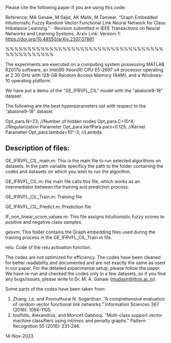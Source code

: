 Please cite the following paper if you are using this code.

Reference: MA Ganaie, M Sajid, AK Malik, M Tanveer. “Graph Embedded Intuitionistic Fuzzy Random Vector Functional Link Neural Network for Class Imbalance Learning.” - Revision submitted in IEEE Transactions on Neural Networks and Learning Systems. Arxiv Link: Version-1: https://doi.org/10.48550/arXiv.2307.07881

%%%%%%%%%%%%%%%%%%%%%%%%%%%%%%%%%%%%%%%%%%%%%%%

The experiments are executed on a computing system possessing MATLAB R2017b software, an Intel(R) Xeon(R) CPU E5-2697 v4 processor operating at 2.30 GHz with 128-GB Random Access Memory (RAM), and a Windows-10 operating platform.

We have put a demo of the “GE_IFRVFL_CIL” model with the “abalone9-18” dataset 

The following are the best hyperparameters set with respect to the “abalone9-18” dataset 

Opt_para.N=23; //Number of hidden nodes
Opt_para.C=10^4; //Regularization Parameter
Opt_para.kerfPara.pars=0.125; //Kernel Parameter
Opt_para.lambda=10^-3; //Lambda

Description of files:
---------------------
GE_IFRVFL_CIL_main.m: This is the main file to run selected algorithms on datasets. In the path variable specificy the path to the folder containing the codes and datasets on which you wish to run the algorithm. 

GE_IFRVFL_CIL.m: the main file calls this file, which works as an intermediator between the training and prediction process.

GE_IFRVFL_CIL_Train.m: Training file

GE_IFRVFL_CIL_Predict.m: Prediction file

IF_non_linear_score_values.m: This file assigns Intuitionistic fuzzy scores to positive and negative class samples

gesvm: This folder contains the Graph embedding files used during the training process in the GE_IFRVFL_CIL_Train.m file.

relu: Code of the relu activation function.

The codes are not optimized for efficiency. The codes have been cleaned for better readability and documented and are not exactly the same as used in our paper. For the detailed experimental setup, please follow the paper. We have re-run and checked the codes only in a few datasets, so if you find any bugs/issues, please write to Dr. M. A. Ganaie (mudasir@iitrpr.ac.in).


Some parts of the codes have been taken from:
1. Zhang, Le, and Ponnuthurai N. Suganthan. "A comprehensive evaluation of random vector functional link networks." Information Sciences 367 (2016): 1094-1105.
2. Iosifidis, Alexandros, and Moncef Gabbouj. "Multi-class support vector machine classifiers using intrinsic and penalty graphs." Pattern Recognition 55 (2016): 231-246.

14-Nov-2023

